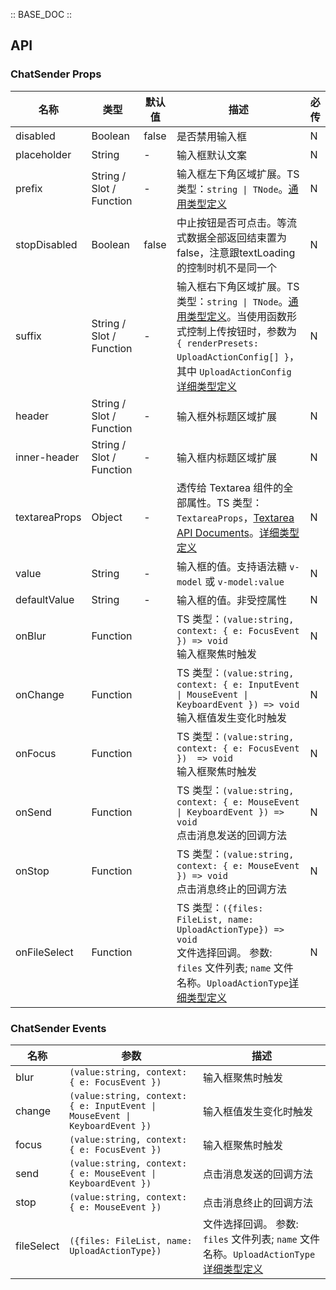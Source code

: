 :: BASE_DOC ::

## API

### ChatSender Props

名称 | 类型 | 默认值 | 描述 | 必传
-- | -- | -- | -- | --
disabled | Boolean | false | 是否禁用输入框 | N
placeholder | String | - | 输入框默认文案 | N
prefix | String / Slot / Function | - | 输入框左下角区域扩展。TS 类型：`string \| TNode`。[通用类型定义](https://github.com/Tencent/tdesign-vue-next/blob/develop/packages/components/common.ts) | N
stopDisabled | Boolean | false | 中止按钮是否可点击。等流式数据全部返回结束置为false，注意跟textLoading的控制时机不是同一个 | N
suffix | String / Slot / Function | - | 输入框右下角区域扩展。TS 类型：`string \| TNode`。[通用类型定义](https://github.com/Tencent/tdesign-vue-next/blob/develop/packages/components/common.ts)。当使用函数形式控制上传按钮时，参数为 `{ renderPresets: UploadActionConfig[] }`，其中 `UploadActionConfig` [详细类型定义](https://github.com/Tencent/tdesign-vue-next/blob/develop/packages/pro-components/chat/type.ts) | N
header | String / Slot / Function | - | 输入框外标题区域扩展 | N
inner-header | String / Slot / Function | - | 输入框内标题区域扩展 | N
textareaProps | Object | - | 透传给  Textarea 组件的全部属性。TS 类型：`TextareaProps`，[Textarea API Documents](./textarea?tab=api)。[详细类型定义](https://github.com/Tencent/tdesign-vue-next/blob/develop/packages/pro-components/chat/type.ts) | N
value | String | - | 输入框的值。支持语法糖 `v-model` 或 `v-model:value` | N
defaultValue | String | - | 输入框的值。非受控属性 | N
onBlur | Function |  | TS 类型：`(value:string, context: { e: FocusEvent }) => void`<br/>输入框聚焦时触发 | N
onChange | Function |  | TS 类型：`(value:string, context: { e: InputEvent \| MouseEvent \| KeyboardEvent }) => void`<br/>输入框值发生变化时触发 | N
onFocus | Function |  | TS 类型：`(value:string, context: { e: FocusEvent })  => void`<br/>输入框聚焦时触发 | N
onSend | Function |  | TS 类型：`(value:string, context: { e: MouseEvent \| KeyboardEvent }) => void`<br/>点击消息发送的回调方法 | N
onStop | Function |  | TS 类型：`(value:string, context: { e: MouseEvent }) => void`<br/>点击消息终止的回调方法 | N
onFileSelect | Function |  | TS 类型：`({files: FileList, name: UploadActionType}) => void`<br/>文件选择回调。 参数: `files` 文件列表; `name` 文件名称。`UploadActionType`[详细类型定义](https://github.com/Tencent/tdesign-vue-next/blob/develop/packages/pro-components/chat/type.ts) | N
### ChatSender Events

名称 | 参数 | 描述
-- | -- | --
blur | `(value:string, context: { e: FocusEvent })` | 输入框聚焦时触发
change | `(value:string, context: { e: InputEvent \| MouseEvent \| KeyboardEvent })` | 输入框值发生变化时触发
focus | `(value:string, context: { e: FocusEvent }) ` | 输入框聚焦时触发
send | `(value:string, context: { e: MouseEvent \| KeyboardEvent })` | 点击消息发送的回调方法
stop | `(value:string, context: { e: MouseEvent })` | 点击消息终止的回调方法
fileSelect | `({files: FileList, name: UploadActionType})` | 文件选择回调。 参数: `files` 文件列表; `name` 文件名称。`UploadActionType`[详细类型定义](https://github.com/Tencent/tdesign-vue-next/blob/develop/packages/pro-components/chat/type.ts)

